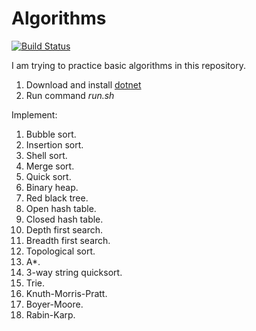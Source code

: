 # Algorithms

[![Build Status](https://travis-ci.com/hapass/algorithms.svg?branch=master)](https://travis-ci.com/hapass/algorithms)

I am trying to practice basic algorithms in this repository.

1. Download and install [dotnet](https://dotnet.microsoft.com/download)
1. Run command *run.sh*

Implement:

1. Bubble sort.
1. Insertion sort.
1. Shell sort.
1. Merge sort.
1. Quick sort.
1. Binary heap.
1. Red black tree.
1. Open hash table.
1. Closed hash table.
1. Depth first search.
1. Breadth first search.
1. Topological sort.
1. A*.
1. 3-way string quicksort.
1. Trie.
1. Knuth-Morris-Pratt.
1. Boyer-Moore.
1. Rabin-Karp.